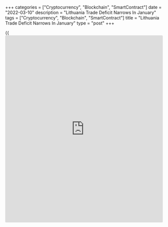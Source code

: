 +++
categories = ["Cryptocurrency", "Blockchain", "SmartContract"]
date = "2022-03-10"
description = "Lithuania Trade Deficit Narrows In January"
tags = ["Cryptocurrency", "Blockchain", "SmartContract"]
title = "Lithuania Trade Deficit Narrows In January"
type = "post"
+++

{{<iframe id="large-banner" src="https://www.bounty.group/#slide=23.0" width="100%" height="600" scrolling="no" style="border: 0px solid rgb(216, 221, 230); border-radius: 3px;">}}

Lithuania's merchandise trade deficit narrowed in January after widening
in the previous month as imports declined faster than exports,
preliminary data from the statistical office showed Thursday.

The trade deficit shrunk to EUR 301.6 million from EUR 409.4 million in
December. In the same month last year, there was a surplus of EUR 62.2
million.

Exports decreased 6.8 percent month-on-month, led by a fall in shipments
of machinery, fertilizers, medical and veterinary equipment.

Imports fell 8.9 percent monthly in January, driven by a slump in
arrivals of machinery, automobiles and electricity.

On a year-on-year basis, exports grew 36.5 percent and imports jumped
53.9 percent in January.

Germany, Latvia, Russia, and Poland were the main destinations for
Lithuania's exports in January. Most of the country's imports also came
from these four countries, led by Russia.

The largest exports of goods of Lithuanian origin went to Germany, the
United States, Poland, the Netherlands and the United Kingdom.

For comments and feedback [contact](https://www.playgroundfx.com/contact/): editorial@rtt[news](https://www.letsplayfx.com/blog/forex-news-website/).com

[Economic News][1]

 **What parts of the world are seeing the best (and worst) economic
performances lately? Click[here][2] to check out our [Econ Scorecard][2]
and find out! See up-to-the-moment [ranking](https://www.playgroundfx.com/blog/crypto-exchange-ranking/)s for the best and worst
performers in [GDP][3], [unemployment rate][4], [inflation][2] and much
more.**

   1. www.rtt[news](https://www.letsplayfx.com/blog/forex-news-website/).com/Content/EconomicNews.aspx
   2. www.rtt[news](https://www.letsplayfx.com/blog/forex-news-website/).com/economic-scorecard/world-rank/CPI/highest-performance.aspx
   3. www.rtt[news](https://www.letsplayfx.com/blog/forex-news-website/).com/economic-scorecard/world-rank/GDP/highest-performance.aspx
   4. www.rtt[news](https://www.letsplayfx.com/blog/forex-news-website/).com/economic-scorecard/world-rank/unemployment-rate/lowest-performance.aspx